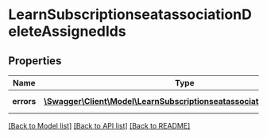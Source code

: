 # LearnSubscriptionseatassociationDeleteAssignedIds

## Properties
Name | Type | Description | Notes
------------ | ------------- | ------------- | -------------
**errors** | [**\Swagger\Client\Model\LearnSubscriptionseatassociationDeleteErrors[]**](LearnSubscriptionseatassociationDeleteErrors.md) | List of errors. | [optional] 

[[Back to Model list]](../README.md#documentation-for-models) [[Back to API list]](../README.md#documentation-for-api-endpoints) [[Back to README]](../README.md)


